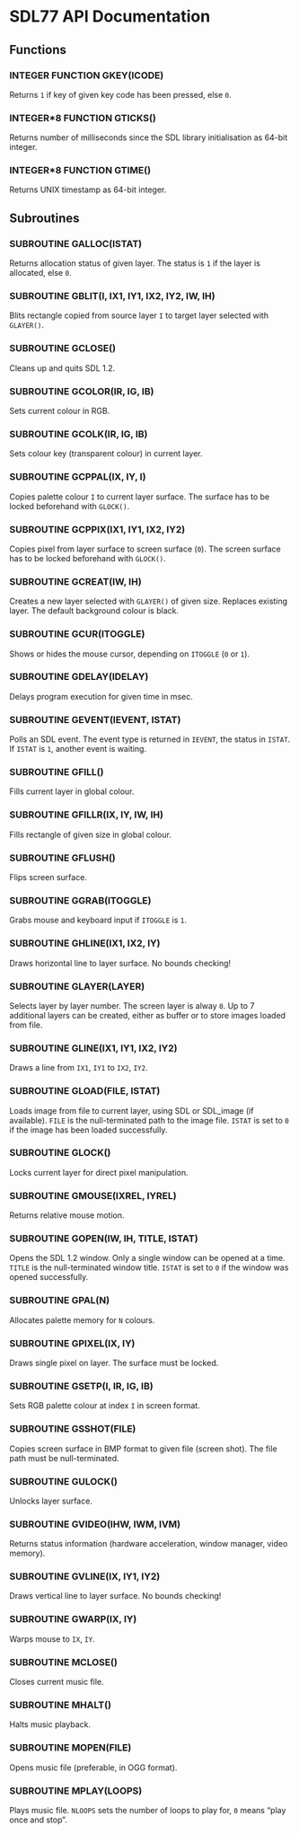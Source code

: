 # SDL77 API Documentation

## Functions

### INTEGER FUNCTION GKEY(ICODE)
Returns `1` if key of given key code has been pressed, else `0`.

### INTEGER\*8 FUNCTION GTICKS()
Returns number of milliseconds since the SDL library initialisation as 64-bit
integer.

### INTEGER\*8 FUNCTION GTIME()
Returns UNIX timestamp as 64-bit integer.

## Subroutines

### SUBROUTINE GALLOC(ISTAT)
Returns allocation status of given layer. The status is `1` if the layer is
allocated, else `0`.

### SUBROUTINE GBLIT(I, IX1, IY1, IX2, IY2, IW, IH)
Blits rectangle copied from source layer `I` to target layer selected with
`GLAYER()`.

### SUBROUTINE GCLOSE()
Cleans up and quits SDL 1.2.

### SUBROUTINE GCOLOR(IR, IG, IB)
Sets current colour in RGB.

### SUBROUTINE GCOLK(IR, IG, IB)
Sets colour key (transparent colour) in current layer.

### SUBROUTINE GCPPAL(IX, IY, I)
Copies palette colour `I` to current layer surface. The surface has to be
locked beforehand with `GLOCK()`.

### SUBROUTINE GCPPIX(IX1, IY1, IX2, IY2)
Copies pixel from layer surface to screen surface (`0`). The screen surface has
to be locked beforehand with `GLOCK()`.

### SUBROUTINE GCREAT(IW, IH)
Creates a new layer selected with `GLAYER()` of given size. Replaces existing
layer. The default background colour is black.

### SUBROUTINE GCUR(ITOGGLE)
Shows or hides the mouse cursor, depending on `ITOGGLE` (`0` or `1`).

### SUBROUTINE GDELAY(IDELAY)
Delays program execution for given time in msec.

### SUBROUTINE GEVENT(IEVENT, ISTAT)
Polls an SDL event. The event type is returned in `IEVENT`, the status in
`ISTAT`. If `ISTAT` is `1`, another event is waiting.

### SUBROUTINE GFILL()
Fills current layer in global colour.

### SUBROUTINE GFILLR(IX, IY, IW, IH)
Fills rectangle of given size in global colour.

### SUBROUTINE GFLUSH()
Flips screen surface.

### SUBROUTINE GGRAB(ITOGGLE)
Grabs mouse and keyboard input if `ITOGGLE` is `1`.

### SUBROUTINE GHLINE(IX1, IX2, IY)
Draws horizontal line to layer surface. No bounds checking!

### SUBROUTINE GLAYER(LAYER)
Selects layer by layer number. The screen layer is alway `0`. Up to 7 additional
layers can be created, either as buffer or to store images loaded from file.

### SUBROUTINE GLINE(IX1, IY1, IX2, IY2)
Draws a line from `IX1`, `IY1` to `IX2`, `IY2`.

### SUBROUTINE GLOAD(FILE, ISTAT)
Loads image from file to current layer, using SDL or SDL_image (if
available). `FILE` is the null-terminated path to the image file. `ISTAT` is set
to `0` if the image has been loaded successfully.

### SUBROUTINE GLOCK()
Locks current layer for direct pixel manipulation.

### SUBROUTINE GMOUSE(IXREL, IYREL)
Returns relative mouse motion.

### SUBROUTINE GOPEN(IW, IH, TITLE, ISTAT)
Opens the SDL 1.2 window. Only a single window can be opened at a time. `TITLE`
is the null-terminated window title. `ISTAT` is set to `0` if the window was
opened successfully.

### SUBROUTINE GPAL(N)
Allocates palette memory for `N` colours.

### SUBROUTINE GPIXEL(IX, IY)
Draws single pixel on layer. The surface must be locked.

### SUBROUTINE GSETP(I, IR, IG, IB)
Sets RGB palette colour at index `I` in screen format.

### SUBROUTINE GSSHOT(FILE)
Copies screen surface in BMP format to given file (screen shot). The file path
must be null-terminated.

### SUBROUTINE GULOCK()
Unlocks layer surface.

### SUBROUTINE GVIDEO(IHW, IWM, IVM)
Returns status information (hardware acceleration, window manager, video
memory).

### SUBROUTINE GVLINE(IX, IY1, IY2)
Draws vertical line to layer surface. No bounds checking!

### SUBROUTINE GWARP(IX, IY)
Warps mouse to `IX`, `IY`.

### SUBROUTINE MCLOSE()
Closes current music file.

### SUBROUTINE MHALT()
Halts music playback.

### SUBROUTINE MOPEN(FILE)
Opens music file (preferable, in OGG format).

### SUBROUTINE MPLAY(LOOPS)
Plays music file. `NLOOPS` sets the number of loops to play for, `0` means “play
once and stop”.
